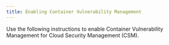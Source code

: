 ```yaml
---
title: Enabling Container Vulnerability Management
---
```


Use the following instructions to enable Container Vulnerability Management for Cloud Security Management (CSM).